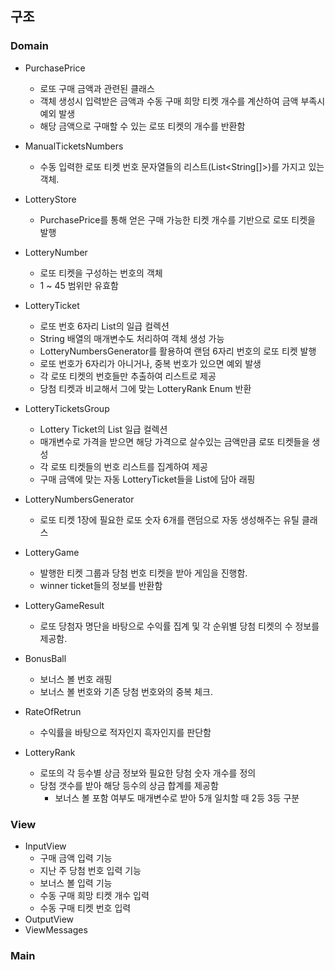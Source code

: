 ## 구조

### Domain

* PurchasePrice
    * 로또 구매 금액과 관련된 클래스
    * 객체 생성시 입력받은 금액과 수동 구매 희망 티켓 개수를 계산하여 금액 부족시 예외 발생
    * 해당 금액으로 구매할 수 있는 로또 티켓의 개수를 반환함

* ManualTicketsNumbers
    * 수동 입력한 로또 티켓 번호 문자열들의 리스트(List<String[]>)를 가지고 있는 객체.
   
* LotteryStore
    * PurchasePrice를 통해 얻은 구매 가능한 티켓 개수를 기반으로 로또 티켓을 발행

* LotteryNumber
    * 로또 티켓을 구성하는 번호의 객체
    * 1 ~ 45 범위만 유효함

* LotteryTicket
    * 로또 번호 6자리 List의 일급 컬렉션
    * String 배열의 매개변수도 처리하여 객체 생성 가능
    * LotteryNumbersGenerator를 활용하여 랜덤 6자리 번호의 로또 티켓 발행
    * 로또 번호가 6자리가 아니거나, 중복 번호가 있으면 예외 발생
    * 각 로또 티켓의 번호들만 추출하여 리스트로 제공
    * 당첨 티켓과 비교해서 그에 맞는 LotteryRank Enum 반환

* LotteryTicketsGroup
    * Lottery Ticket의 List 일급 컬렉션
    * 매개변수로 가격을 받으면 해당 가격으로 살수있는 금액만큼 로또 티켓들을 생성
    * 각 로또 티켓들의 번호 리스트를 집계하여 제공
    * 구매 금액에 맞는 자동 LotteryTicket들을 List에 담아 래핑

* LotteryNumbersGenerator
    * 로또 티켓 1장에 필요한 로또 숫자 6개를 랜덤으로 자동 생성해주는 유틸 클래스
 
* LotteryGame
    * 발행한 티켓 그룹과 당첨 번호 티켓을 받아 게임을 진행함.
    * winner ticket들의 정보를 반환함

* LotteryGameResult
    * 로또 당첨자 명단을 바탕으로 수익률 집계 및 각 순위별 당첨 티켓의 수 정보를 제공함.

* BonusBall
    * 보너스 볼 번호 래핑
    * 보너스 볼 번호와 기존 당첨 번호와의 중복 체크.
    
* RateOfRetrun
    * 수익률을 바탕으로 적자인지 흑자인지를 판단함

* LotteryRank
    * 로또의 각 등수별 상금 정보와 필요한 당첨 숫자 개수를 정의
    * 당첨 갯수를 받아 해당 등수의 상금 합계를 제공함
        * 보너스 볼 포함 여부도 매개변수로 받아 5개 일치할 때 2등 3등 구분

### View

* InputView
    * 구매 금액 입력 기능
    * 지난 주 당첨 번호 입력 기능
    * 보너스 볼 입력 기능
    * 수동 구매 희망 티켓 개수 입력
    * 수동 구매 티켓 번호 입력
* OutputView
* ViewMessages

### Main
